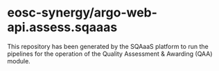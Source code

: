 # eosc-synergy/argo-web-api.assess.sqaaas
This repository has been generated by the SQAaaS platform to run the pipelines
for the operation of the
Quality Assessment & Awarding (QAA)
module.